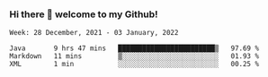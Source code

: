 ### Hi there 👋 welcome to my Github! 

<!--START_SECTION:waka-->
```text
Week: 28 December, 2021 - 03 January, 2022

Java       9 hrs 47 mins   ████████████████████████▒   97.69 % 
Markdown   11 mins         ▒░░░░░░░░░░░░░░░░░░░░░░░░   01.93 % 
XML        1 min           ░░░░░░░░░░░░░░░░░░░░░░░░░   00.25 % 
```
<!--END_SECTION:waka-->
